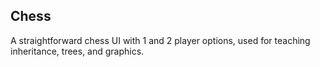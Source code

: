 ## Chess

A straightforward chess UI with 1 and 2 player options, used for teaching inheritance, trees, and graphics.
